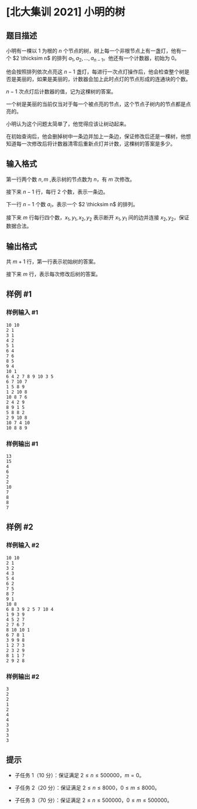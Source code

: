 # [北大集训 2021] 小明的树

## 题目描述

小明有一棵以 $1$ 为根的 $n$ 个节点的树，树上每一个非根节点上有一盏灯，他有一个 $2 \thicksim n$ 的排列 $a_1,a_2,\dots,a_{n-1}$。他还有一个计数器，初始为 $0$。

他会按照排列依次点亮这 $n-1$ 盏灯，每进行一次点灯操作后，他会检查整个树是否是美丽的，如果是美丽的，计数器会加上此时点灯的节点形成的连通块的个数。

$n-1$ 次点灯后计数器的值，记为这棵树的答案。
				

一个树是美丽的当前仅当对于每一个被点亮的节点，这个节点子树内的节点都是点亮的。

小明认为这个问题太简单了，他觉得应该让树动起来。

在初始查询后，他会删掉树中一条边并加上一条边，保证修改后还是一棵树，他想知道每一次修改后将计数器清零后重新点灯并计数，这棵树的答案是多少。

## 输入格式

第一行两个数 $n,m$ ,表示树的节点数为 $n$，有 $m$ 次修改。

接下来 $n-1$ 行，每行 $2$ 个数，表示一条边。

下一行 $n-1$ 个数 $a_i$，表示一个 $2 \thicksim n$ 的排列。

接下来 $m$ 行每行四个数，$x_1,y_1,x_2,y_2$ 表示断开 $x_1,y_1$ 间的边并连接 $x_2,y_2$，保证数据合法。

## 输出格式

共 $m+1$ 行，第一行表示初始树的答案。

接下来 $m$ 行，表示每次修改后树的答案。

## 样例 #1

### 样例输入 #1
```
10 10
2 1
3 1
4 2
5 1
6 4
7 6
8 5
9 4
10 1
6 4 2 7 8 9 10 3 5
6 7 10 7
1 5 8 9
1 2 10 8
10 8 7 6
2 4 2 9
8 9 1 5
5 8 8 2
2 9 10 8
10 7 4 10
10 8 8 9
```

### 样例输出 #1

```
13
15
4
6
2
2
10
7
8
8
7
```

## 样例 #2

### 样例输入 #2
```
10 10
2 1
3 2
4 3
5 4
6 2
7 5
8 7
9 1
10 8
6 8 3 9 2 5 7 10 4 
1 9 3 9
4 5 2 7
2 7 6 7
8 10 10 1
6 7 8 1
3 9 9 8
1 2 7 3
2 3 2 9
8 1 1 7
2 9 2 8
```

### 样例输出 #2

```
3
2
2
1
2
4
4
3
3
3
3
```

## 提示

- 子任务 $1$（$10$ 分）：保证满足 $2 \leq n \leq 500000$，$m = 0$。

- 子任务 $2$（$20$ 分）：保证满足 $2 \leq n \leq 8000$，$0 \leq m \leq 8000$。

- 子任务 $3$（$70$ 分）：保证满足 $2 \leq n \leq 500000$，$0\leq m \leq 500000$。


